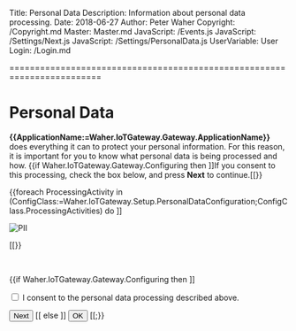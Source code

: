 ﻿Title: Personal Data
Description: Information about personal data processing.
Date: 2018-06-27
Author: Peter Waher
Copyright: /Copyright.md
Master: Master.md
JavaScript: /Events.js
JavaScript: /Settings/Next.js
JavaScript: /Settings/PersonalData.js
UserVariable: User
Login: /Login.md


========================================================================

Personal Data
=============================

<form>

**{{ApplicationName:=Waher.IoTGateway.Gateway.ApplicationName}}** does everything it can to protect your personal information. For this reason,
it is important for you to know what personal data is being processed and how. 
{{if Waher.IoTGateway.Gateway.Configuring then ]]If you consent to this processing, check the box below, and press **Next** to continue.[[}}

{{foreach ProcessingActivity in (ConfigClass:=Waher.IoTGateway.Setup.PersonalDataConfiguration;ConfigClass.ProcessingActivities) do ]]

![PII](PersonalData/((ProcessingActivity.TransparentInformationMarkdownFileName)))

[[}}

<br/>

{{if Waher.IoTGateway.Gateway.Configuring then ]]
<p>
<input type="checkbox" name="Consent" id="Consent" ((Config:=ConfigClass.Instance;Config.Consented ? "checked" : "")) onclick="ConsentClicked()"/>
<label for="Consent" title="Check this checkbox if you consent to the personal data processing described above.">I consent to the personal data processing described above.</label>
</p>
<button id='NextButton' type='button' onclick='Next()' style='display:((Config.Consented ? "inline-block" : "none"))'>Next</button>
[[ else ]]
<button id='NextButton' type='button' onclick='Ok()'>OK</button>
[[;}}

</form>

